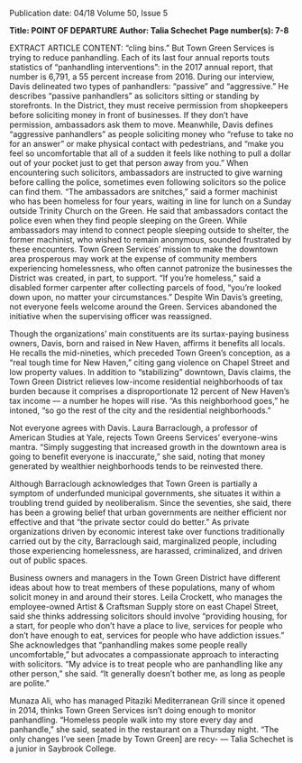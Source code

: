 Publication date: 04/18
Volume 50, Issue 5

**Title: POINT OF DEPARTURE**
**Author: Talia Schechet**
**Page number(s): 7-8**

EXTRACT ARTICLE CONTENT:
“cling bins.”
But Town Green Services is trying to reduce panhandling. Each of its last four annual reports touts statistics of 
“panhandling interventions”: in the 2017 annual report, 
that number is 6,791, a 55 percent increase from 2016. 
During our interview, Davis delineated two types of panhandlers: “passive” and “aggressive.” He describes “passive 
panhandlers” as solicitors sitting or standing by storefronts. 
In the District, they must receive permission from shopkeepers before soliciting money in front of businesses. 
If they don’t have permission, ambassadors ask them to 
move. Meanwhile, Davis defines “aggressive panhandlers” as people soliciting money who “refuse to take no 
for an answer” or make physical contact with pedestrians, 
and “make you feel so uncomfortable that all of a sudden 
it feels like nothing to pull a dollar out of your pocket just 
to get that person away from you.” When encountering 
such solicitors, ambassadors are instructed to give warning 
before calling the police, sometimes even following solicitors so the police can find them. 
 “The ambassadors are snitches,” said a former machinist who has been homeless for four years, waiting in line 
for lunch on a Sunday outside Trinity Church on the 
Green. He said that ambassadors contact the police even 
when they find people sleeping on the Green. While 
ambassadors may intend to connect people sleeping 
outside to shelter, the former machinist, who wished to 
remain anonymous, sounded frustrated by these encounters. Town Green Services’ mission to make the downtown 
area prosperous may work at the expense of community 
members experiencing homelessness, who often cannot 
patronize the businesses the District was created, in part, 
to support. “If you’re homeless,” said a disabled former 
carpenter after collecting parcels of food, “you’re looked 
down upon, no matter your circumstances.” Despite Win 
Davis’s greeting, not everyone feels welcome around the 
Green.
Services abandoned the initiative when the supervising 
officer was reassigned.


Though the organizations’ main constituents are its 
surtax-paying business owners, Davis, born and raised in 
New Haven, affirms it benefits all locals. He recalls the 
mid-nineties, which preceded Town Green’s conception, 
as a “real tough time for New Haven,” citing gang violence 
on Chapel Street and low property values. In addition to 
“stabilizing” downtown, Davis claims, the Town Green 
District relieves low-income residential neighborhoods of 
tax burden because it comprises a disproportionate 12 percent of New Haven’s tax income –– a number he hopes 
will rise. “As this neighborhood goes,” he intoned, “so go 
the rest of the city and the residential neighborhoods.”


Not everyone agrees with Davis. Laura Barraclough, 
a professor of American Studies at Yale, rejects Town 
Greens Services’ everyone-wins mantra. “Simply suggesting that increased growth in the downtown area is going 
to benefit everyone is inaccurate,” she said, noting that 
money generated by wealthier neighborhoods tends to be 
reinvested there. 


Although Barraclough acknowledges that Town Green 
is partially a symptom of underfunded municipal governments, she situates it within a troubling trend guided by 
neoliberalism.  Since the seventies, she said, there has 
been a growing belief that urban governments are neither 
efficient nor effective and that “the private sector could do 
better.” As private organizations driven by economic interest take over functions traditionally carried out by the city, 
Barraclough said, marginalized people, including those 
experiencing homelessness, are harassed, criminalized, 
and driven out of public spaces. 


Business owners and managers in the Town Green 
District have different ideas about how to treat members of these populations, many of whom solicit money 
in and around their stores. Leila Crockett, who manages 
the employee-owned Artist & Craftsman Supply store on 
east Chapel Street, said she thinks addressing solicitors 
should involve “providing housing, for a start, for people 
who don’t have a place to live, services for people who 
don’t have enough to eat, services for people who have 
addiction issues.” She acknowledges that “panhandling 
makes some people really uncomfortable,” but advocates 
a compassionate approach to interacting with solicitors. 
“My advice is to treat people who are panhandling like 
any other person,” she said. “It generally doesn’t bother 
me, as long as people are polite.”


Munaza Ali, who has managed Pitaziki Mediterranean 
Grill since it opened in 2014, thinks Town Green Services 
isn’t doing enough to monitor panhandling. “Homeless 
people walk into my store every day and panhandle,” she 
said, seated in the restaurant on a Thursday night. “The 
only changes I’ve seen [made by Town Green] are recy-
— Talia Schechet is a junior 
in Saybrook College.